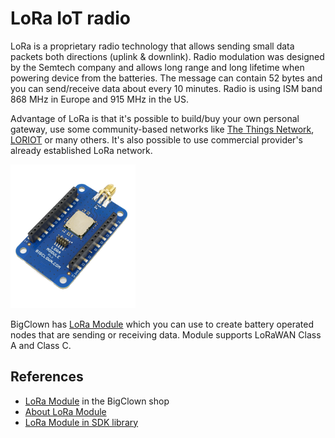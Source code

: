 # LoRa IoT radio

LoRa is a proprietary radio technology that allows sending small data packets both directions \(uplink & downlink\). Radio modulation was designed by the Semtech company and allows long range and long lifetime when powering device from the batteries. The message can contain 52 bytes and you can send/receive data about every 10 minutes. Radio is using ISM band 868 MHz in Europe and 915 MHz in the US.

Advantage of LoRa is that it's possible to build/buy your own personal gateway, use some community-based networks like [The Things Network](https://www.thethingsnetwork.org/), [LORIOT](https://www.loriot.io/) or many others. It's also possible to use commercial provider's already established LoRa network.

![BigClown LoRa Module](../.gitbook/assets/_basics_module-overview_lora-module.png)

BigClown has [LoRa Module](https://shop.bigclown.com/lora-module) which you can use to create battery operated nodes that are sending or receiving data. Module supports LoRaWAN Class A and Class C.

## References <a id="references"></a>

* [LoRa Module](https://shop.bigclown.com/lora-module) in the BigClown shop
* [About LoRa Module](../hardware/about-lora-module.md)
* [LoRa Module in SDK library](https://sdk.bigclown.com/group__bc__cmwx1zzabz.html)

